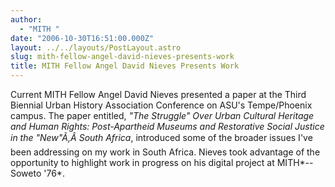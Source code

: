 ```yaml
---
author:
  - "MITH "
date: "2006-10-30T16:51:00.000Z"
layout: ../../layouts/PostLayout.astro
slug: mith-fellow-angel-david-nieves-presents-work
title: MITH Fellow Angel David Nieves Presents Work
---
```


Current MITH Fellow Angel David Nieves presented a paper at the Third Biennial Urban History Association Conference on ASU's Tempe/Phoenix campus. The paper entitled, _"The Struggle" Over Urban Cultural Heritage and Human Rights: Post-Apartheid Museums and Restorative Social Justice in the "New"Ã‚Â South Africa_, introduced some of the broader issues I've been addressing on my work in South Africa. Nieves took advantage of the opportunity to highlight work in progress on his digital project at MITH*--Soweto '76*.
